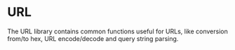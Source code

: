 <!--
title: "URL"
custom_edit_url: https://github.com/netdata/netdata/edit/master/src/libnetdata/url/README.md
sidebar_label: "URL"
learn_status: "Published"
learn_topic_type: "Tasks"
learn_rel_path: "Developers/libnetdata"
-->

# URL

The URL library contains common functions useful for URLs, like conversion from/to hex, 
URL encode/decode and query string parsing. 

